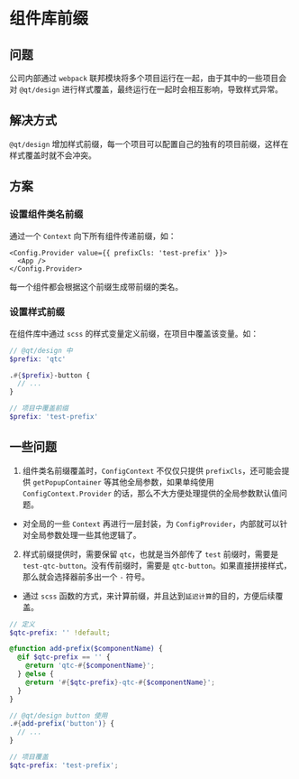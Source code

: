 # 组件库前缀

## 问题
公司内部通过 `webpack` 联邦模块将多个项目运行在一起，由于其中的一些项目会对 `@qt/design` 进行样式覆盖，最终运行在一起时会相互影响，导致样式异常。

## 解决方式
`@qt/design` 增加样式前缀，每一个项目可以配置自己的独有的项目前缀，这样在样式覆盖时就不会冲突。

## 方案
### 设置组件类名前缀
通过一个 `Context` 向下所有组件传递前缀，如：
``` tsx
<Config.Provider value={{ prefixCls: 'test-prefix' }}>
  <App />
</Config.Provider>
```
每一个组件都会根据这个前缀生成带前缀的类名。

### 设置样式前缀
在组件库中通过 `scss` 的样式变量定义前缀，在项目中覆盖该变量。如：
```scss
// @qt/design 中
$prefix: 'qtc'

.#{$prefix}-button { 
  // ... 
}

// 项目中覆盖前缀
$prefix: 'test-prefix'
```

## 一些问题
1. 组件类名前缀覆盖时，`ConfigContext` 不仅仅只提供 `prefixCls`，还可能会提供 `getPopupContainer` 等其他全局参数，如果单纯使用 `ConfigContext.Provider` 的话，那么不大方便处理提供的全局参数默认值问题。
  - 对全局的一些 `Context` 再进行一层封装，为 `ConfigProvider`，内部就可以针对全局参数处理一些其他逻辑了。

2. 样式前缀提供时，需要保留 `qtc`，也就是当外部传了 `test` 前缀时，需要是 `test-qtc-button`。没有传前缀时，需要是 `qtc-button`。如果直接拼接样式，那么就会选择器前多出一个 `-` 符号。
  - 通过 `scss` 函数的方式，来计算前缀，并且达到`延迟计算`的目的，方便后续覆盖。
  ``` scss
  // 定义
  $qtc-prefix: '' !default;

  @function add-prefix($componentName) {
    @if $qtc-prefix == '' {
      @return 'qtc-#{$componentName}';
    } @else {
      @return '#{$qtc-prefix}-qtc-#{$componentName}';
    }
  }

  // @qt/design button 使用
  .#{add-prefix('button')} {
    // ...
  }

  // 项目覆盖
  $qtc-prefix: 'test-prefix';
  ```

